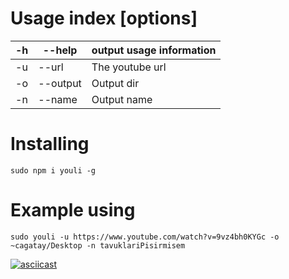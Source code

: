 # Usage index [options]

| -h | --help   | output usage information |
|----|----------|--------------------------|
| -u | --url    | The youtube url          |
| -o | --output | Output dir               |
| -n | --name   | Output name              |


# Installing
```
sudo npm i youli -g
```

# Example using

```
sudo youli -u https://www.youtube.com/watch?v=9vz4bh0KYGc -o ~cagatay/Desktop -n tavuklariPisirmisem
```


[![asciicast](https://asciinema.org/a/1s9ildez88fp53i8ucw6yuvyo.png)](https://asciinema.org/a/1s9ildez88fp53i8ucw6yuvyo)
